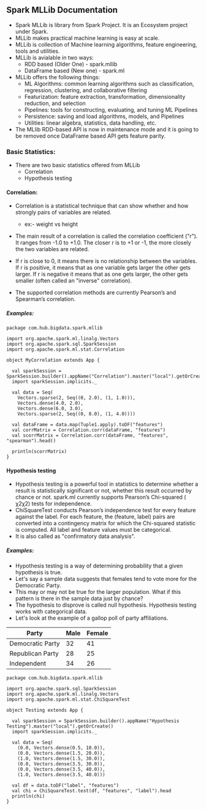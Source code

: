 ## Spark MLLib Documentation

* Spark MLLib is library from Spark Project. It is an Ecosystem project under Spark.
* MLLib makes practical machine learning is easy at scale.
* MLLib is collection of Machine learning algorithms, feature engineering, tools and utilities.
* MLLib is avialable in two ways:
  * RDD based (Older One) - spark.mllib
  * DataFrame based (New one) - spark.ml
* MLLib offers the following things:
  * ML Algorithms: common learning algorithms such as classification, regression, clustering, and collaborative filtering
  * Featurization: feature extraction, transformation, dimensionality reduction, and selection
  * Pipelines: tools for constructing, evaluating, and tuning ML Pipelines
  * Persistence: saving and load algorithms, models, and Pipelines
  * Utilities: linear algebra, statistics, data handling, etc.
* The MLlib RDD-based API is now in maintenance mode and it is going to be removed once DataFrame based API gets feature parity.

### Basic Statistics:
* There are two basic statistics offered from MLLib
  * Correlation
  * Hypothesis testing

#### Correlation: 
* Correlation is a statistical technique that can show whether and how strongly pairs of variables are related.
  * ex:- weight vs height
* The main result of a correlation is called the correlation coefficient ("r"). It ranges from -1.0 to +1.0. The closer r is to +1 or -1, the more closely the two variables are related.
* If r is close to 0, it means there is no relationship between the variables. If r is positive, it means that as one variable gets larger the other gets larger. If r is negative it means that as one gets larger, the other gets smaller (often called an "inverse" correlation).

* The supported correlation methods are currently Pearson’s and Spearman’s correlation.

##### Examples:

```
package com.hub.bigdata.spark.mllib

import org.apache.spark.ml.linalg.Vectors
import org.apache.spark.sql.SparkSession
import org.apache.spark.ml.stat.Correlation

object MyCorrelation extends App {

  val sparkSession = SparkSession.builder().appName("Correlation").master("local").getOrCreate()
  import sparkSession.implicits._

  val data = Seq(
    Vectors.sparse(2, Seq((0, 2.0), (1, 1.0))),
    Vectors.dense(4.0, 2.0),
    Vectors.dense(6.0, 3.0),
    Vectors.sparse(2, Seq((0, 8.0), (1, 4.0))))

  val dataFrame = data.map(Tuple1.apply).toDF("features")
  val corrMatrix = Correlation.corr(dataFrame, "features")
  val scorrMatrix = Correlation.corr(dataFrame, "features", "spearman").head()

  println(scorrMatrix)
}
```
#### Hypothesis testing

* Hypothesis testing is a powerful tool in statistics to determine whether a result is statistically significant or not, whether this result occurred by chance or not. spark.ml currently supports Pearson’s Chi-squared ( χ2χ2) tests for independence.
* ChiSquareTest conducts Pearson’s independence test for every feature against the label. For each feature, the (feature, label) pairs are converted into a contingency matrix for which the Chi-squared statistic is computed. All label and feature values must be categorical.
* It is also called as "confirmatory data analysis".

##### Examples:
* Hypothesis testing is a way of determining probability that a given hypothesis is true.
* Let's say a sample data suggests that females tend to vote more for the Democratic Party.
* This may or may not be true for the larger population. What if this pattern is there in the sample data just by chance?
* The hypothesis to disprove is called null hypothesis. Hypothesis testing works with categorical data. 
* Let's look at the example of a gallop poll of party affiliations.

| Party     | Male      | Female |
|-----------|-----------|--------|
|Democratic Party|32|41|
|Republican Party|28|25|
|Independent|34|26|
```
package com.hub.bigdata.spark.mllib

import org.apache.spark.sql.SparkSession
import org.apache.spark.ml.linalg.Vectors
import org.apache.spark.ml.stat.ChiSquareTest

object Testing extends App {

  val sparkSession = SparkSession.builder().appName("Hypothesis Testing").master("local").getOrCreate()
  import sparkSession.implicits._

  val data = Seq(
    (0.0, Vectors.dense(0.5, 10.0)),
    (0.0, Vectors.dense(1.5, 20.0)),
    (1.0, Vectors.dense(1.5, 30.0)),
    (0.0, Vectors.dense(3.5, 30.0)),
    (0.0, Vectors.dense(3.5, 40.0)),
    (1.0, Vectors.dense(3.5, 40.0)))

  val df = data.toDF("label", "features")
  val chi = ChiSquareTest.test(df, "features", "label").head
  println(chi)
}
```

